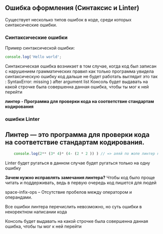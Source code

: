 ## Ошибка оформления (Синтаксис и Linter)

Существует несколько типов ошибок в коде, среди которых синтаксические ошибки.

### Синтаксические ошибки

Пример синтаксической ошибки:
```javascript
console.log('Hello world';
```
Синтаксическая ошибка возникает в том случае, когда код был записан с нарушением грамматических правил 
как только программа увидела синтаксическую ошибку код дальше не будет работать
выглядит это так : 
 SyntaxError: missing ) after argument list
Консоль будет выдавать на какой строчке была совершенна данная ошибка, чтобы ты мог к ней перейти

**линтер - Программа для проверки кода на соответствие стандартам кодирования**


### ошибки Linter
##  Линтер — это программа для проверки кода на соответствие стандартам кодирования.

```javascript
    console.log(2** (3* 4)* (4- (2 * 2 )) ) // => аяяй по жопе линтер надаёт
```
Linter будет ругаться в данном случае будет ругаться только на одну ошибку

**Зачем нужно исправлять замечания линтера?**
Чтобы код было проще читать и поддерживать, ведь в первую очередь код пишется для людей



space-infix-ops – Отсутствие пробелов между оператором и операндами.

Все ошибки линтера перечислить невозможно, но суть ошибки в некоректном написании кода

Консоль будет выдавать на какой строчке была совершенна данная ошибка, чтобы ты мог к ней перейти
